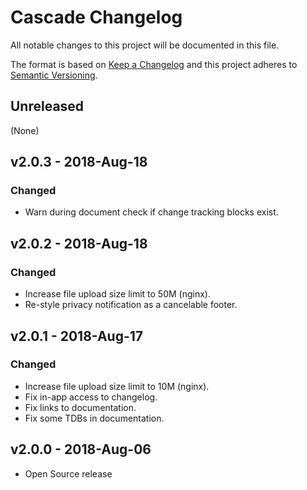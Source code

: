 # Cascade Changelog

All notable changes to this project will be documented in this file.

The format is based on [Keep a
Changelog](http://keepachangelog.com/en/1.0.0/) and this project adheres
to [Semantic Versioning](http://semver.org/spec/v2.0.0.html).

## Unreleased

(None)

## v2.0.3 - 2018-Aug-18

### Changed

- Warn during document check if change tracking blocks exist.

## v2.0.2 - 2018-Aug-18

### Changed

- Increase file upload size limit to 50M (nginx).
- Re-style privacy notification as a cancelable footer.

## v2.0.1 - 2018-Aug-17

### Changed

- Increase file upload size limit to 10M (nginx).
- Fix in-app access to changelog.
- Fix links to documentation.
- Fix some TDBs in documentation.

## v2.0.0 - 2018-Aug-06

- Open Source release
